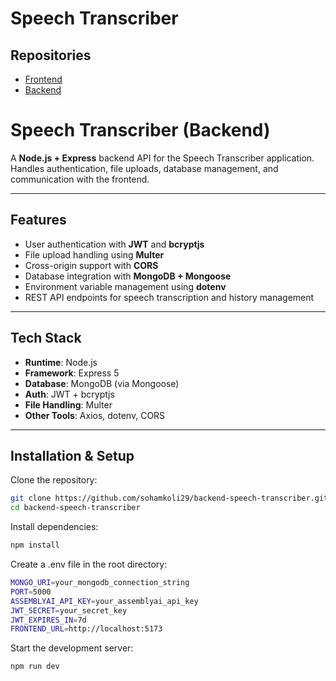 # Speech Transcriber

## Repositories
- [Frontend](https://github.com/sohamkoli29/Frontend-Speech-Transcriber)
- [Backend](https://github.com/sohamkoli29/Backend-Speech-Transcriber)


#  Speech Transcriber (Backend)

A **Node.js + Express** backend API for the Speech Transcriber application.  
Handles authentication, file uploads, database management, and communication with the frontend.

---

##  Features
-  User authentication with **JWT** and **bcryptjs**
-  File upload handling using **Multer**
-  Cross-origin support with **CORS**
-  Database integration with **MongoDB + Mongoose**
-  Environment variable management using **dotenv**
-  REST API endpoints for speech transcription and history management

---

##  Tech Stack
- **Runtime**: Node.js  
- **Framework**: Express 5  
- **Database**: MongoDB (via Mongoose)  
- **Auth**: JWT + bcryptjs  
- **File Handling**: Multer  
- **Other Tools**: Axios, dotenv, CORS  

---

##  Installation & Setup

Clone the repository:
```bash
git clone https://github.com/sohamkoli29/backend-speech-transcriber.git
cd backend-speech-transcriber
```

Install dependencies:
```bash
npm install
```

Create a .env file in the root directory:
```bash
MONGO_URI=your_mongodb_connection_string
PORT=5000
ASSEMBLYAI_API_KEY=your_assemblyai_api_key
JWT_SECRET=your_secret_key
JWT_EXPIRES_IN=7d
FRONTEND_URL=http://localhost:5173
```

Start the development server:
```bash
npm run dev
```